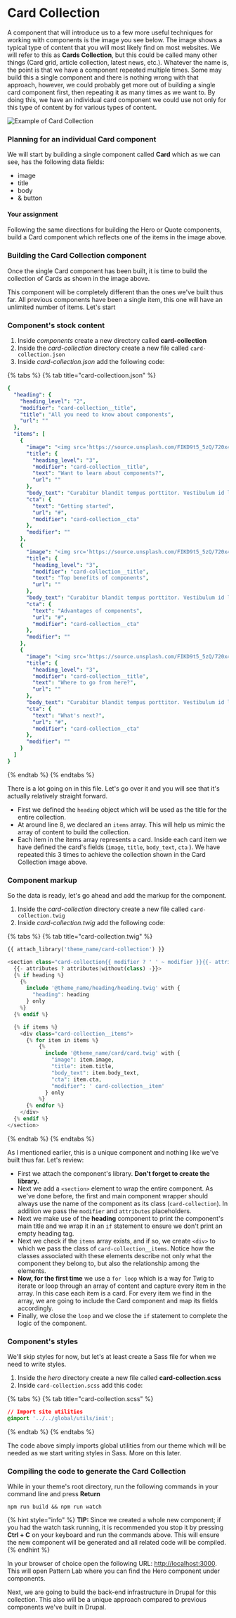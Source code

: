 # Card Collection

A component that will introduce us to a few more useful techniques for working with components is the image you see below.   The image  shows a typical type of content that you will most likely find on most websites.  We will refer to this as **Cards Collection**, but this could be  called many other things \(Card grid, article collection, latest news, etc.\).  Whatever the name is, the point is that we have a component repeated multiple times.  Some may build this a single component and there is nothing wrong with that approach, however, we could probably get more out of building a single card component first, then repeating it as many times as we want to.  By doing this, we have an individual card component we could use not only for this type of content by for various types of content.

![Example of Card Collection](../.gitbook/assets/collection.jpg)

### Planning for an individual Card component

We will start by building a single component called **Card** which as we can see, has the following data fields:

* image
* title
* body
* & button

#### Your assignment

Following the same directions for building the Hero or Quote components, build a Card component which reflects one of the items in the image above.

### Building the Card Collection component

Once the single Card component has been built, it is time to build the collection of Cards as shown in the image above.

This component will be completely different than the ones we've built thus far.  All previous components have been a single item, this one will have an unlimited number of items.  Let's start

### Component's stock content

1. Inside _components_ create a new directory called **card-collection**
2. Inside the _card-collection_ directory create a new file called `card-collection.json`
3. Inside _card-collection.json_ add the following code:

{% tabs %}
{% tab title="card-collectioon.json" %}
```yaml
{
  "heading": {
    "heading_level": "2",
    "modifier": "card-collection__title",
    "title": "All you need to know about components",
    "url": ""
  },
  "items": [
    {
      "image": "<img src='https://source.unsplash.com/FIKD9t5_5zQ/720x405' alt='Card image' />",
      "title": {
        "heading_level": "3",
        "modifier": "card-collection__title",
        "text": "Want to learn about components?",
        "url": ""
      },
      "body_text": "Curabitur blandit tempus porttitor. Vestibulum id ligula porta felis euismod semper. Vivamus sagittis lacus vel augue laoreet rutrum faucibus dolor auctor. Aenean lacinia bibendum nulla sed consectetur.",
      "cta": {
        "text": "Getting started",
        "url": "#",
        "modifier": "card-collection__cta"
      },
      "modifier": ""
    },
    {
      "image": "<img src='https://source.unsplash.com/FIKD9t5_5zQ/720x405' alt='Card image' />",
      "title": {
        "heading_level": "3",
        "modifier": "card-collection__title",
        "text": "Top benefits of components",
        "url": ""
      },
      "body_text": "Curabitur blandit tempus porttitor. Vestibulum id ligula porta felis euismod semper. Vivamus sagittis lacus vel augue laoreet rutrum faucibus dolor auctor. Aenean lacinia bibendum nulla sed consectetur.",
      "cta": {
        "text": "Advantages of components",
        "url": "#",
        "modifier": "card-collection__cta"
      },
      "modifier": ""
    },
    {
      "image": "<img src='https://source.unsplash.com/FIKD9t5_5zQ/720x405' alt='Card image' />",
      "title": {
        "heading_level": "3",
        "modifier": "card-collection__title",
        "text": "Where to go from here?",
        "url": ""
      },
      "body_text": "Curabitur blandit tempus porttitor. Vestibulum id ligula porta felis euismod semper. Vivamus sagittis lacus vel augue laoreet rutrum faucibus dolor auctor. Aenean lacinia bibendum nulla sed consectetur.",
      "cta": {
        "text": "What's next?",
        "url": "#",
        "modifier": "card-collection__cta"
      },
      "modifier": ""
    }
  ]
}

```
{% endtab %}
{% endtabs %}

There is a lot going on in this file.  Let's go over it and you will see that it's actually relatively straight forward.

* First we defined the `heading`  object which will be used as the title for the entire collection.
* At around line 8, we declared an `items` array.  This will help us mimic the array of content to build the collection.  
* Each item in the items array represents a card.  Inside each card item we have defined the card's fields \(`image`, `title`, `body_text`, `cta` \).  We have repeated this 3 times to achieve the collection shown in the Card Collection image above.

### Component markup

So the data is ready, let's go ahead and add the markup for the component.

1. Inside the _card-collection_ directory create a new file called `card-collection.twig`
2. Inside _card-collection.twig_ add the following code:

{% tabs %}
{% tab title="card-collection.twig" %}
```php
{{ attach_library('theme_name/card-collection') }}

<section class="card-collection{{ modifier ? ' ' ~ modifier }}{{- attributes ? attributes.class -}}"
  {{- attributes ? attributes|without(class) -}}>
  {% if heading %}
    {%
      include '@theme_name/heading/heading.twig' with {
        "heading": heading
      } only
    %}
  {% endif %}

  {% if items %}
    <div class="card-collection__items">
      {% for item in items %}
          {%
            include '@theme_name/card/card.twig' with {
              "image": item.image,
              "title": item.title,
              "body_text": item.body_text,
              "cta": item.cta,
              "modifier": ' card-collection__item'
            } only
          %}
      {% endfor %}
    </div>
  {% endif %}
</section>
```
{% endtab %}
{% endtabs %}

As I mentioned earlier, this is a unique component and nothing like we've built thus far.  Let's review:

* First we attach the component's library.  **Don't forget to create the library.**
* Next we add a `<section>` element to wrap the entire component.  As we've done before, the first and main component wrapper should always use the name of the component as its class \(`card-collection`\).  In addition we pass the `modifier` and `attributes` placeholders.
* Next we make use of the **heading** component to print the component's main title and we wrap it in an `if` statement to ensure we don't print an empty heading tag.
* Next we check if the `items` array exists, and if so, we create `<div>` to which we pass the class of `card-collection__items`.  Notice how the classes associated with these elements describe not only what the component they belong to, but also the relationship among the elements.
* **Now, for the first time** we use a `for loop` which is a way for Twig to iterate or loop through an array of content and capture every item in the array.  In this case each item is a card.  For every item we find in the array, we are going to include the Card component and map its fields accordingly.
* Finally, we close the `loop` and we close the `if` statement to complete the logic of the component.

### Component's styles

We'll skip styles for now, but let's at least create a Sass file for when we need to write styles.

1. Inside the _hero_ directory create a new file called **card-collection.scss**
2. Inside `card-collection.scss` add this code:

{% tabs %}
{% tab title="card-collection.scss" %}
```css
// Import site utilities
@import '../../global/utils/init';
```
{% endtab %}
{% endtabs %}

The code above simply imports global utilities from our theme which will be needed as we start writing styles in Sass. More on this later.

### Compiling the code to generate the Card Collection

While in your theme's root directory, run the following commands in your command line and press **Return**

`npm run build && npm run watch`

{% hint style="info" %}
**TIP:** Since we created a whole new component; if you had the watch task running, it is recommended you stop it by pressing **Ctrl + C** on your keyboard and run the commands above.  This will ensure the new component will be generated and all related code will be compiled.
{% endhint %}

In your browser of choice open the following URL: [http://localhost:3000](http://localhost:3000). This will open Pattern Lab where you can find the Hero component under components.

Next, we are going to build the back-end infrastructure in Drupal for this collection.  This also will be a unique approach compared to previous components we've built in Drupal.

